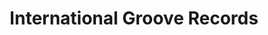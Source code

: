 ---
title: "International Groove Records"
url: /newark/international-groove-records/
shop: Musik
---